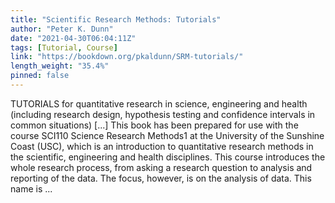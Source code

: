 ```yaml
---
title: "Scientific Research Methods: Tutorials"
author: "Peter K. Dunn"
date: "2021-04-30T06:04:11Z"
tags: [Tutorial, Course]
link: "https://bookdown.org/pkaldunn/SRM-tutorials/"
length_weight: "35.4%"
pinned: false
---
```


TUTORIALS for quantitative research in science, engineering and health (including research design, hypothesis testing and confidence intervals in common situations) [...] This book has been prepared for use with the course
SCI110 Science Research Methods1
at the
University of the Sunshine Coast (USC),
which is an introduction to quantitative research methods in the scientific, engineering and health disciplines. This course introduces the whole research process,
from asking a research question to analysis and reporting of the data.
The focus, however, is on the analysis of data. This name is ...
